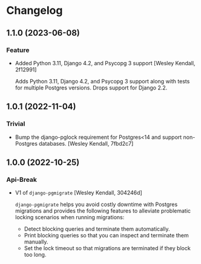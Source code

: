 # Changelog
## 1.1.0 (2023-06-08)
### Feature
  - Added Python 3.11, Django 4.2, and Psycopg 3 support [Wesley Kendall, 2f12991]

    Adds Python 3.11, Django 4.2, and Psycopg 3 support along with tests for multiple Postgres versions. Drops support for Django 2.2.

## 1.0.1 (2022-11-04)
### Trivial
  - Bump the django-pglock requirement for Postgres<14 and support non-Postgres databases. [Wesley Kendall, 7fbd2c7]

## 1.0.0 (2022-10-25)
### Api-Break
  - V1 of ``django-pgmigrate`` [Wesley Kendall, 304246d]

    ``django-pgmigrate`` helps you avoid costly downtime with Postgres migrations
    and provides the following features to alleviate problematic locking
    scenarios when running migrations:

    * Detect blocking queries and terminate them automatically.
    * Print blocking queries so that you can inspect
      and terminate them manually.
    * Set the lock timeout so that migrations are terminated if they block too long.

